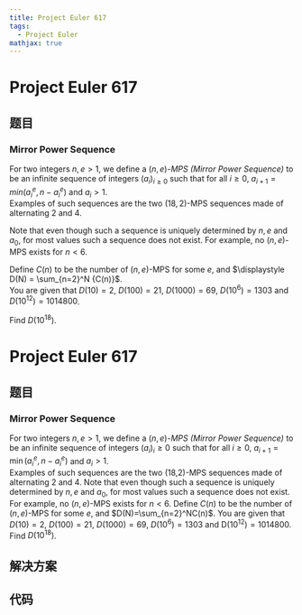 ```yaml
---
title: Project Euler 617
tags:
  - Project Euler
mathjax: true
---
```

<escape><!-- more --></escape>
    
# Project Euler 617
## 题目
### Mirror Power Sequence

For two integers $n,e > 1$, we define a $(n,e)$-<i>MPS (Mirror Power Sequence)</i> to be an infinite sequence of integers $(a_i)_{i\ge 0}$ such that for all $i\ge 0$, $a_{i+1} = min(a_i^e,n-a_i^e)$ and $a_i > 1$.<br /> Examples of such sequences are the two $(18,2)$-MPS sequences made of alternating $2$ and $4$.

Note that even though such a sequence is uniquely determined by $n,e$ and $a_0$, for most values such a sequence does not exist. For example, no $(n,e)$-MPS exists for $n < 6$.

Define $C(n)$ to be the number of $(n,e)$-MPS for some $e$, and $\displaystyle D(N) = \sum_{n=2}^N {C(n)}$.
<br />You are given that $D(10) = 2$, $D(100) = 21$, $D(1000) = 69$, $D(10^6) = 1303$ and $D(10^{12}) = 1014800$.
 
Find $D(10^{18})$.


# Project Euler 617
## 题目
### Mirror Power Sequence

For two integers $n,e>1$, we define a $(n,e)$-<i>MPS (Mirror Power Sequence)</i> to be an infinite sequence of integers $(a_i)_i\ge0$ such that for all $i\ge0$, $a_{i+1}=\min(a^e_i,n−a^e_i)$ and $a_i>1$.<br>Examples of such sequences are the two (18,2)-MPS sequences made of alternating 2 and 4.
Note that even though such a sequence is uniquely determined by $n,e$ and $a_0$, for most values such a sequence does not exist. For example, no $(n,e)$-MPS exists for $n<6$.
Define $C(n)$ to be the number of $(n,e)$-MPS for some $e$, and $D(N)=\sum_{n=2}^NC(n)$. 
You are given that $D(10)=2$, $D(100)=21$, $D(1000)=69$, $D(10^6)=1303$ and D$(10^{12})=1014800$.
Find $D(10^18)$.


## 解决方案


## 代码


